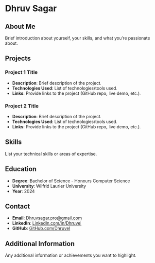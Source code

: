 # Dhruv Sagar

## About Me

Brief introduction about yourself, your skills, and what you're passionate about.

## Projects

### Project 1 Title

- **Description**: Brief description of the project.
- **Technologies Used**: List of technologies/tools used.
- **Links**: Provide links to the project (GitHub repo, live demo, etc.).

### Project 2 Title

- **Description**: Brief description of the project.
- **Technologies Used**: List of technologies/tools used.
- **Links**: Provide links to the project (GitHub repo, live demo, etc.).

## Skills

List your technical skills or areas of expertise.

## Education

- **Degree**: Bachelor of Science - Honours Computer Science
- **University**: Wilfrid Laurier University
- **Year**: 2024

## Contact

- **Email**: <Dhruvsagar.pro@gmail.com>
- **LinkedIn**: [LinkedIn.com/in/Dhruvel](https://www.linkedin.com/yourprofile)
- **GitHub**: [GitHub.com/Dhruvel](https://github.com/yourusername)

## Additional Information

Any additional information or achievements you want to highlight.
